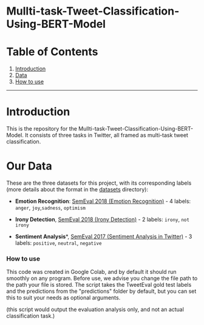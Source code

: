 # Mullti-task-Tweet-Classification-Using-BERT-Model

# Table of Contents
1. [Introduction](#Introduction)
2. [Data](#OurData)
3. [How to use](#HowToUse)


***
# Introduction
This is the repository for the Mullti-task-Tweet-Classification-Using-BERT-Model. It consists of three tasks in Twitter, all framed as multi-task tweet classification. 

# Our Data

These are the three datasets for this project, with its corresponding labels (more details about the format in the [datasets](https://github.com/cardiffnlp/tweeteval/tree/main/datasets) directory):

- **Emotion Recognition**: [SemEval 2018 (Emotion Recognition)](https://www.aclweb.org/anthology/S18-1001/) - 4 labels: `anger`, `joy`,`sadness`, `optimism`

- **Irony Detection**, [SemEval 2018 (Irony Detection)](https://www.aclweb.org/anthology/S18-1005.pdf) - 2 labels: `irony`, `not irony`

- **Sentiment Analysis***, [SemEval 2017 (Sentiment Analysis in Twitter)](https://www.aclweb.org/anthology/S17-2088/) - 3 labels: `positive`, `neutral`, `negative`

### How to use

This code was created in Google Colab, and by default it should run smoothly on any program. 
Before use, we advise you change the file path to the path your file is stored. 
The script takes the TweetEval gold test labels and the predictions from the "predictions" folder by default, but you can set this to suit your needs as optional arguments.

(this script would output the evaluation analysis only, and not an actual classification task.)



